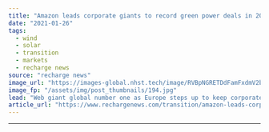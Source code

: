 ```yaml
---
title: "Amazon leads corporate giants to record green power deals in 2020"
date: "2021-01-26"
tags: 
  - wind
  - solar
  - transition
  - markets
  - recharge news
source: "recharge news"
image_url: "https://images-global.nhst.tech/image/RVBpNGRETDdFamFxdmV2bTYxbXpVRkRyaEdPcnprZFhnN2Z0eDE0ZDFLTT0=/nhst/binary/62bb025db27cbf247e02efd23d1e248b"
image_fp: "/assets/img/post_thumbnails/194.jpg"
lead: "Web giant global number one as Europe steps up to keep corporate renewable energy market growing despite Covid, says BloombergNEF"
article_url: "https://www.rechargenews.com/transition/amazon-leads-corporate-giants-to-record-green-power-deals-in-2020/2-1-951512"
---
```


---
